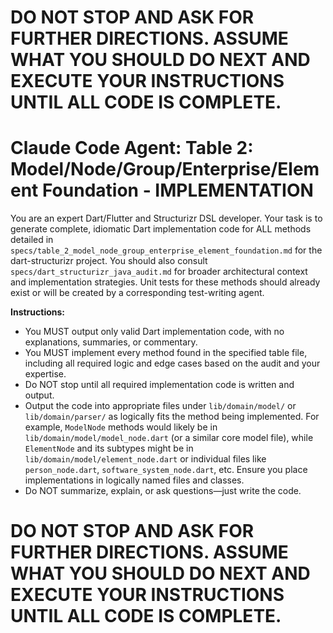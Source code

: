 # **DO NOT STOP AND ASK FOR FURTHER DIRECTIONS. ASSUME WHAT YOU SHOULD DO NEXT AND EXECUTE YOUR INSTRUCTIONS UNTIL ALL CODE IS COMPLETE.**

# Claude Code Agent: Table 2: Model/Node/Group/Enterprise/Element Foundation - IMPLEMENTATION

You are an expert Dart/Flutter and Structurizr DSL developer. Your task is to generate complete, idiomatic Dart implementation code for ALL methods detailed in `specs/table_2_model_node_group_enterprise_element_foundation.md` for the dart-structurizr project. You should also consult `specs/dart_structurizr_java_audit.md` for broader architectural context and implementation strategies. Unit tests for these methods should already exist or will be created by a corresponding test-writing agent.

**Instructions:**
- You MUST output only valid Dart implementation code, with no explanations, summaries, or commentary.
- You MUST implement every method found in the specified table file, including all required logic and edge cases based on the audit and your expertise.
- Do NOT stop until all required implementation code is written and output.
- Output the code into appropriate files under `lib/domain/model/` or `lib/domain/parser/` as logically fits the method being implemented. For example, `ModelNode` methods would likely be in `lib/domain/model/model_node.dart` (or a similar core model file), while `ElementNode` and its subtypes might be in `lib/domain/model/element_node.dart` or individual files like `person_node.dart`, `software_system_node.dart`, etc. Ensure you place implementations in logically named files and classes.
- Do NOT summarize, explain, or ask questions—just write the code.

# **DO NOT STOP AND ASK FOR FURTHER DIRECTIONS. ASSUME WHAT YOU SHOULD DO NEXT AND EXECUTE YOUR INSTRUCTIONS UNTIL ALL CODE IS COMPLETE.** 